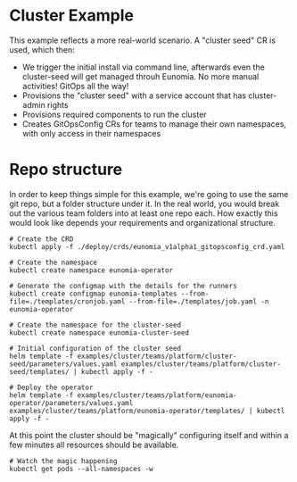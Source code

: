 # Cluster Example

This example reflects a more real-world scenario. A "cluster seed" CR is used, which then:
- We trigger the initial install via command line, afterwards even the cluster-seed will get managed throuh Eunomia. No more manual activities! GitOps all the way!
- Provisions the "cluster seed" with a service account that has cluster-admin rights
- Provisions required components to run the cluster
- Creates GitOpsConfig CRs for teams to manage their own namespaces, with only access in their namespaces

# Repo structure
In order to keep things simple for this example, we're going to use the same git repo, but a folder structure under it. In the real world, you would break out the various team folders into at least one repo each. How exactly this would look like depends your requirements and organizational structure.

```shell
# Create the CRD
kubectl apply -f ./deploy/crds/eunomia_v1alpha1_gitopsconfig_crd.yaml

# Create the namespace
kubectl create namespace eunomia-operator

# Generate the configmap with the details for the runners
kubectl create configmap eunomia-templates --from-file=./templates/cronjob.yaml --from-file=./templates/job.yaml -n eunomia-operator

# Create the namespace for the cluster-seed
kubectl create namespace eunomia-cluster-seed

# Initial configuration of the cluster seed
helm template -f examples/cluster/teams/platform/cluster-seed/parameters/values.yaml examples/cluster/teams/platform/cluster-seed/templates/ | kubectl apply -f -

# Deploy the operator
helm template -f examples/cluster/teams/platform/eunomia-operator/parameters/values.yaml examples/cluster/teams/platform/eunomia-operator/templates/ | kubectl apply -f -

```

At this point the cluster should be "magically" configuring itself and within a few minutes all resources should be available.

```shell
# Watch the magic happening
kubectl get pods --all-namespaces -w 
```
